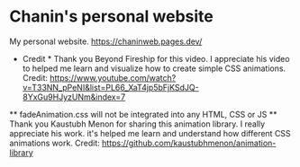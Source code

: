 # Chanin's personal website
My personal website.
https://chaninweb.pages.dev/


* Credit *
Thank you Beyond Fireship for this video. I appreciate his video to helped me learn and visualize how to create simple CSS animations.
Credit: https://www.youtube.com/watch?v=T33NN_pPeNI&list=PL66_XaT4jp5bFjKSdJQ-8YxGu9HJyzUNm&index=7

** fadeAnimation.css will not be integrated into any HTML, CSS or JS **
Thank you Kaustubh Menon for sharing this animation library. I really appreciate his work. it's helped me learn and understand how different CSS animations work.
Credit: https://github.com/kaustubhmenon/animation-library


